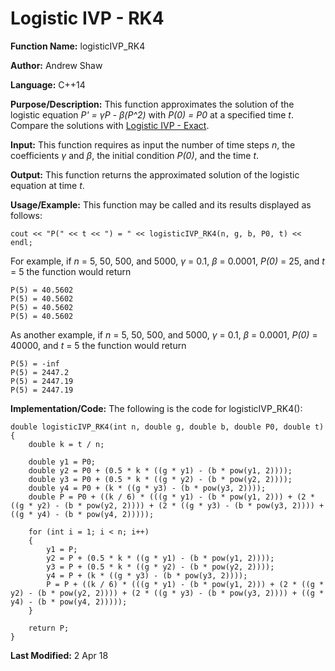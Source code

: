 # Logistic IVP - RK4

**Function Name:** logisticIVP_RK4

**Author:** Andrew Shaw

**Language:** C++14

**Purpose/Description:** This function approximates the solution of the logistic equation *P' = &gamma;P - &beta;(P^2)* with *P(0) = P0* at a specified time *t*. Compare the solutions with [Logistic IVP - Exact](https://andrewshaw15.github.io/HW-1/logistic-IVP-exact).

**Input:** This function requires as input the number of time steps *n*, the coefficients *&gamma;* and *&beta;*, the initial condition *P(0)*, and the time *t*.

**Output:** This function returns the approximated solution of the logistic equation at time *t*.

**Usage/Example:** This function may be called and its results displayed as follows:
~~~~
cout << "P(" << t << ") = " << logisticIVP_RK4(n, g, b, P0, t) << endl;
~~~~
For example, if *n* = 5, 50, 500, and 5000, *&gamma;* = 0.1, *&beta;* = 0.0001, *P(0)* = 25, and *t* = 5 the function would return
~~~~
P(5) = 40.5602
P(5) = 40.5602
P(5) = 40.5602
P(5) = 40.5602
~~~~
As another example, if *n* = 5, 50, 500, and 5000, *&gamma;* = 0.1, *&beta;* = 0.0001, *P(0)* = 40000, and *t* = 5 the function would return
~~~~
P(5) = -inf
P(5) = 2447.2
P(5) = 2447.19
P(5) = 2447.19
~~~~
**Implementation/Code:** The following is the code for logisticIVP_RK4():
~~~~
double logisticIVP_RK4(int n, double g, double b, double P0, double t)
{
	double k = t / n;

	double y1 = P0;
	double y2 = P0 + (0.5 * k * ((g * y1) - (b * pow(y1, 2))));
	double y3 = P0 + (0.5 * k * ((g * y2) - (b * pow(y2, 2))));
	double y4 = P0 + (k * ((g * y3) - (b * pow(y3, 2))));
	double P = P0 + ((k / 6) * (((g * y1) - (b * pow(y1, 2))) + (2 * ((g * y2) - (b * pow(y2, 2)))) + (2 * ((g * y3) - (b * pow(y3, 2)))) + ((g * y4) - (b * pow(y4, 2)))));

	for (int i = 1; i < n; i++)
	{
		y1 = P;
		y2 = P + (0.5 * k * ((g * y1) - (b * pow(y1, 2))));
		y3 = P + (0.5 * k * ((g * y2) - (b * pow(y2, 2))));
		y4 = P + (k * ((g * y3) - (b * pow(y3, 2))));
		P = P + ((k / 6) * (((g * y1) - (b * pow(y1, 2))) + (2 * ((g * y2) - (b * pow(y2, 2)))) + (2 * ((g * y3) - (b * pow(y3, 2)))) + ((g * y4) - (b * pow(y4, 2)))));
	}

	return P;
}
~~~~
**Last Modified:** 2 Apr 18
